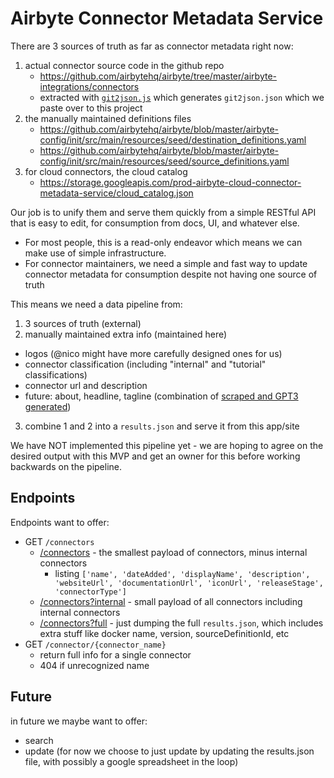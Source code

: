 # Airbyte Connector Metadata Service

There are 3 sources of truth as far as connector metadata right now:

1. actual connector source code in the github repo
    - https://github.com/airbytehq/airbyte/tree/master/airbyte-integrations/connectors
    - extracted with [`git2json.js`](https://github.com/airbytehq/airbyte/blob/trygit/airbyte-integrations/connectors/git2json.js) which generates `git2json.json` which we paste over to this project
2. the manually maintained definitions files
    - https://github.com/airbytehq/airbyte/blob/master/airbyte-config/init/src/main/resources/seed/destination_definitions.yaml
    - https://github.com/airbytehq/airbyte/blob/master/airbyte-config/init/src/main/resources/seed/source_definitions.yaml
3. for cloud connectors, the cloud catalog
    - https://storage.googleapis.com/prod-airbyte-cloud-connector-metadata-service/cloud_catalog.json

Our job is to unify them and serve them quickly from a simple RESTful API that is easy to edit, for consumption from docs, UI, and whatever else. 

- For most people, this is a read-only endeavor which means we can make use of simple infrastructure.
- For connector maintainers, we need a simple and fast way to update connector metadata for consumption despite not having one source of truth

This means we need a data pipeline from:

1. 3 sources of truth (external)
2. manually maintained extra info (maintained here)
  - logos (@nico might have more carefully designed ones for us)
  - connector classification (including "internal" and "tutorial" classifications)
  - connector url and description
  - future: about, headline, tagline (combination of [scraped and GPT3 generated](https://github.com/airbytehq/airbyte/issues/17893))
3. combine 1 and 2 into a `results.json` and serve it from this app/site

We have NOT implemented this pipeline yet - we are hoping to agree on the desired output with this MVP and get an owner for this before working backwards on the pipeline.

## Endpoints

Endpoints want to offer:

- GET `/connectors`
  - [/connectors](/connectors) - the smallest payload of connectors, minus internal connectors
    - listing `['name', 'dateAdded', 'displayName', 'description', 'websiteUrl', 'documentationUrl', 'iconUrl', 'releaseStage', 'connectorType']`
  - [/connectors?internal](/connectors?internal) - small payload of all connectors including internal connectors
  - [/connectors?full](/connectors?full) - just dumping the full `results.json`, which includes extra stuff like docker name, version, sourceDefinitionId, etc
- GET `/connector/{connector_name}`
  - return full info for a single connector
  - 404 if unrecognized name

## Future

in future we maybe want to offer:

- search
- update (for now we choose to just update by updating the results.json file, with possibly a google spreadsheet in the loop)